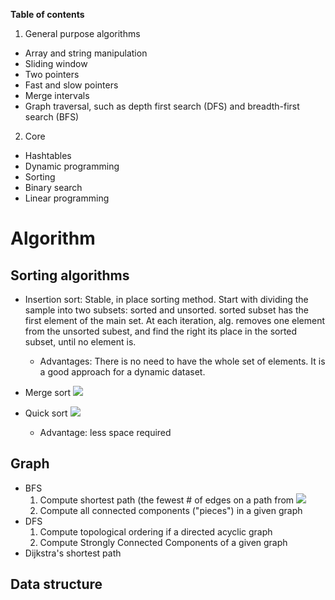 
__Table of contents__

1. General purpose algorithms
  - Array and string manipulation
  - Sliding window
  - Two pointers
  - Fast and slow pointers
  - Merge intervals
  - Graph traversal, such as depth first search (DFS) and breadth-first search (BFS)
2. Core
  - Hashtables
  - Dynamic programming
  - Sorting
  - Binary search
  - Linear programming
    











# Algorithm


## Sorting algorithms
- Insertion sort: Stable, in place sorting method. Start with dividing the sample into two subsets: sorted and unsorted.  sorted subset has the first element of the main set. At each iteration, alg. removes one element from the unsorted subest, and find the right its place in the sorted subset, until no element is.
  - Advantages: There is no need to have the whole set of elements. It is a good approach for a dynamic dataset.

- Merge sort <img src="https://render.githubusercontent.com/render/math?math=O(n log \: n)">
- Quick sort <img src="https://render.githubusercontent.com/render/math?math=O(n log \: n)">
  - Advantage: less space required


## Graph

- BFS
  1. Compute shortest path (the fewest # of edges on a path from <img src="https://render.githubusercontent.com/render/math?math=s\rightarrow v">
  2. Compute all connected components ("pieces") in a given graph
- DFS
  1. Compute topological ordering if a directed acyclic graph
  2. Compute Strongly Connected Components of a given graph
- Dijkstra's shortest path
  
## Data structure



